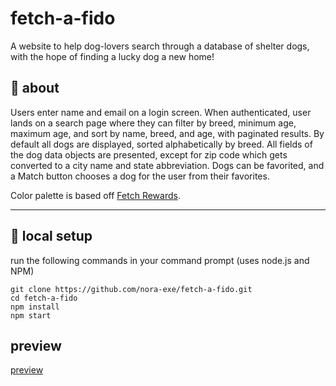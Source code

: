 # fetch-a-fido

A website to help dog-lovers search through a database of shelter dogs, with the hope of finding a lucky dog a new home!

## 🐶 about
Users enter name and email on a login screen. When authenticated, user lands on a search page where they can filter by breed, minimum age, maximum age, and sort by name, breed, and age, with paginated results. By default all dogs are displayed, sorted alphabetically by breed. All fields of the dog data objects are presented, except for zip code which gets converted to a city name and state abbreviation. Dogs can be favorited, and a Match button chooses a dog for the user from their favorites.

Color palette is based off [Fetch Rewards](https://fetch.com/).

***

## 🐶 local setup
run the following commands in your command prompt (uses node.js and NPM)
```
git clone https://github.com/nora-exe/fetch-a-fido.git
cd fetch-a-fido
npm install
npm start
```

## preview
[preview](https://raw.githubusercontent.com/nora-exe/fetch-a-fido/main/public/preview-fetch-fido.gif)
